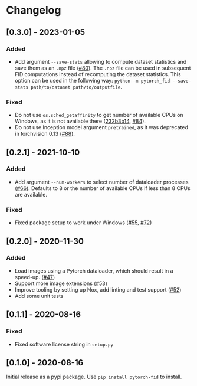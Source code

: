 # Changelog

## [0.3.0] - 2023-01-05

### Added

- Add argument `--save-stats` allowing to compute dataset statistics and save them as an `.npz` file ([#80](https://github.com/mseitzer/pytorch-fid/pull/80)). The `.npz` file can be used in subsequent FID computations instead of recomputing the dataset statistics. This option can be used in the following way: `python -m pytorch_fid --save-stats path/to/dataset path/to/outputfile`.

### Fixed

- Do not use `os.sched_getaffinity` to get number of available CPUs on Windows, as it is not available there ([232b3b14](https://github.com/mseitzer/pytorch-fid/commit/232b3b1468800102fcceaf6f2bb8977811fc991a), [#84](https://github.com/mseitzer/pytorch-fid/issues/84)).
- Do not use Inception model argument `pretrained`, as it was deprecated in torchvision 0.13 ([#88](https://github.com/mseitzer/pytorch-fid/pull/88)).

## [0.2.1] - 2021-10-10

### Added

- Add argument `--num-workers` to select number of dataloader processes ([#66](https://github.com/mseitzer/pytorch-fid/pull/66)). Defaults to 8 or the number of available CPUs if less than 8 CPUs are available.

### Fixed

- Fixed package setup to work under Windows ([#55](https://github.com/mseitzer/pytorch-fid/pull/55), [#72](https://github.com/mseitzer/pytorch-fid/issues/72))

## [0.2.0] - 2020-11-30

### Added

- Load images using a Pytorch dataloader, which should result in a speed-up. ([#47](https://github.com/mseitzer/pytorch-fid/pull/47))
- Support more image extensions ([#53](https://github.com/mseitzer/pytorch-fid/pull/53))
- Improve tooling by setting up Nox, add linting and test support ([#52](https://github.com/mseitzer/pytorch-fid/pull/52))
- Add some unit tests

## [0.1.1] - 2020-08-16

### Fixed

- Fixed software license string in `setup.py`

## [0.1.0] - 2020-08-16

Initial release as a pypi package. Use `pip install pytorch-fid` to install.
